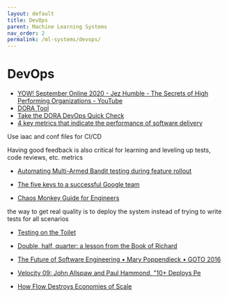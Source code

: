 ```yaml
---
layout: default
title: DevOps
parent: Machine Learning Systems
nav_order: 2
permalink: /ml-systems/devops/
---
```


# DevOps

- [YOW! September Online 2020 - Jez Humble - The Secrets of High Performing Organizations - YouTube](https://www.youtube.com/watch?v=CpCg-2wyBeQ&ab_channel=SkillsMatter%28IncorporatingYOW%21Conferences%29)
- [DORA Tool](https://www.devops-research.com/research.html)
- [Take the DORA DevOps Quick Check](https://www.devops-research.com/quickcheck.html)
- [4 key metrics that indicate the performance of software delivery](https://github.com/GoogleCloudPlatform/fourkeys)

Use iaac and conf files for CI/CD

Having good feedback is also critical for learning and leveling up tests, code reviews, etc. metrics

- [Automating Multi-Armed Bandit testing during feature rollout](https://engineering.grab.com/multi-armed-bandit-system-recommendation)

- [The five keys to a successful Google team](https://rework.withgoogle.com/blog/five-keys-to-a-successful-google-team/)
- [Chaos Monkey Guide for Engineers](https://www.gremlin.com/chaos-monkey/)

the way to get real quality is to deploy the system instead of trying to write tests for all scenarios

- [Testing on the Toilet](https://gowest.nilin.se/?p=101)
- [Double, half, quarter: a lesson from the Book of Richard](https://www.linkedin.com/pulse/double-half-quarter-lesson-from-book-richard-david-knott/)

- [The Future of Software Engineering • Mary Poppendieck • GOTO 2016](https://www.youtube.com/watch?v=6K4ljFZWgW8&ab_channel=GOTOConferences)
- [Velocity 09: John Allspaw and Paul Hammond, "10+ Deploys Pe](https://www.youtube.com/watch?v=LdOe18KhtT4&ab_channel=O%27Reilly)

- [How Flow Destroys Economies of Scale](https://bobemiliani.com/goodies/emiliani_eos_slides.pdf)